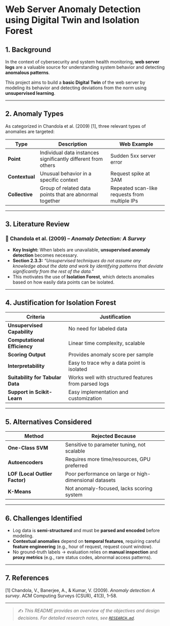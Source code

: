 # Web Server Anomaly Detection using Digital Twin and Isolation Forest

## 1. Background

In the context of cybersecurity and system health monitoring, **web server logs** are a valuable source for understanding system behavior and detecting **anomalous patterns**.

This project aims to build a **basic Digital Twin** of the web server by modeling its behavior and detecting deviations from the norm using **unsupervised learning**.

---

## 2. Anomaly Types

As categorized in Chandola et al. (2009) [1], three relevant types of anomalies are targeted:

| Type         | Description | Web Example |
|--------------|-------------|-------------|
| **Point**     | Individual data instances significantly different from others | Sudden 5xx server error |
| **Contextual** | Unusual behavior in a specific context | Request spike at 3AM |
| **Collective** | Group of related data points that are abnormal together | Repeated scan-like requests from multiple IPs |

---

## 3. Literature Review

### 📘 **Chandola et al. (2009)** – *Anomaly Detection: A Survey*

- **Key Insight:** When labels are unavailable, **unsupervised anomaly detection** becomes necessary.
- **Section 2.3.3:** *“Unsupervised techniques do not assume any knowledge about the data and work by identifying patterns that deviate significantly from the rest of the data.”*
- This motivates the use of **Isolation Forest**, which detects anomalies based on how easily data points can be isolated.

---

## 4. Justification for Isolation Forest

| Criteria                           | Justification |
|------------------------------------|---------------|
| **Unsupervised Capability**         | No need for labeled data |
| **Computational Efficiency**        | Linear time complexity, scalable |
| **Scoring Output**                  | Provides anomaly score per sample |
| **Interpretability**                | Easy to trace why a data point is isolated |
| **Suitability for Tabular Data**    | Works well with structured features from parsed logs |
| **Support in Scikit-Learn**         | Easy implementation and customization |

---

## 5. Alternatives Considered

| Method              | Rejected Because |
|---------------------|------------------|
| **One-Class SVM**    | Sensitive to parameter tuning, not scalable |
| **Autoencoders**     | Requires more time/resources, GPU preferred |
| **LOF (Local Outlier Factor)** | Poor performance on large or high-dimensional datasets |
| **K-Means**          | Not anomaly-focused, lacks scoring system |

---

## 6. Challenges Identified

- Log data is **semi-structured** and must be **parsed and encoded** before modeling.
- **Contextual anomalies** depend on **temporal features**, requiring careful **feature engineering** (e.g., hour of request, request count window).
- No ground-truth labels → evaluation relies on **manual inspection** and **proxy metrics** (e.g., rare status codes, abnormal access patterns).

---

## 7. References

[1] Chandola, V., Banerjee, A., & Kumar, V. (2009). *Anomaly detection: A survey*. ACM Computing Surveys (CSUR), 41(3), 1–58.

---

> ✍️ *This README provides an overview of the objectives and design decisions. For detailed research notes, see [`RESEARCH.md`](./RESEARCH.md).*
